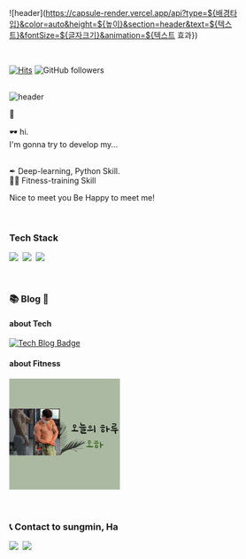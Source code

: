 ![header](https://capsule-render.vercel.app/api?type=${배경타입}&color=auto&height=${높이}&section=header&text=${텍스트}&fontSize=${글자크기}&animation=${텍스트 효과})

<br>

[![Hits](https://hits.seeyoufarm.com/api/count/incr/badge.svg?url=https%3A%2F%2Fgithub.com%2Fxman227&count_bg=%23CFB4E6&title_bg=%23555555&icon=&icon_color=%23E7E7E7&title=hits&edge_flat=false)](https://hits.seeyoufarm.com)
![GitHub followers](https://img.shields.io/github/followers/xman227)
<br>
<br>

![header](https://capsule-render.vercel.app/api?type=transparent&fontColor=6667AB&height=100&section=header&text=하&nbsp;성&nbsp;민&fontSize=70&animation=blinking)

👋

🕶 hi. <br>
I'm gonna try to develop my...  
<br>

✒ Deep-learning, Python Skill. <br>
💪🏽 Fitness-training Skill  

Nice to meet you
Be Happy to meet me!
 
<br>

<h3> Tech Stack </h3>

<p>
  <img src="https://img.shields.io/badge/Python-3766AB?style=flat-square&logo=Python&logoColor=white"/></a>&nbsp
  <img src="https://img.shields.io/badge/TensorFlow-FF6F00?style=flat-square&logo=TensorFlow&logoColor=white"/></a>&nbsp
  <img src="https://img.shields.io/badge/Keras-D00000?style=flat-square&logo=Keras&logoColor=white"/></a>&nbsp
</p>

<br>

<h3> 📚 Blog 📖 </h3>

<h4> about Tech </h4>

[![Tech Blog Badge](https://img.shields.io/badge/-Tech%20blog-black?style=flat-square&logo=github&link=https://xman227.github.io/)](https://xman227.github.io/)

<h4> about Fitness </h4>
<div>
  
 <a href="http://blog.naver.com/bulkup-star_maybe"><img src="./img/img1.png" width="200px" height="200px"></img></a>

  
</div>
  
<br>

<h3> 📞 Contact to sungmin, Ha </h3>
<p>
  <a href="https://xman227.github.io/"><img src="https://img.shields.io/badge/Blog-11B48A?style=flat-square&link=https://blog.naver.com/bulkup-star_maybe"/></a>&nbsp
  <a href="mailto:x22z@naver.com"><img src="https://img.shields.io/badge/Gmail-d14836?style=flat-square&logo=Gmail&logoColor=white&link=x22z@naver.com"/></a>
</p>

<br>
